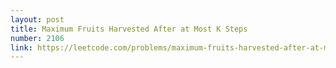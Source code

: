 ```yaml
---
layout: post
title: Maximum Fruits Harvested After at Most K Steps
number: 2106
link: https://leetcode.com/problems/maximum-fruits-harvested-after-at-most-k-steps
---
```

